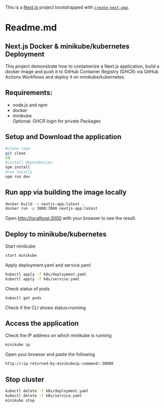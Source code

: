 This is a [Next.js](https://nextjs.org) project bootstrapped with [`create-next-app`](https://nextjs.org/docs/app/api-reference/cli/create-next-app).
# Readme.md
## Next.js Docker & minikube/kubernetes Deployment
This project demonstrate how to containerize a Next.js application, build a docker image and push it to GitHub Container Registry (GHCR) via GitHub Actions Workflows and deploy it on minikube/kubernetes.

## Requirements:
* node.js and npm 
* docker 
* minikube <br />
Optional: GHCR login for private Packages

## Setup and Download the application
```bash
#clone repo
git clone
cd
#install dependencies
npm install
#run locally
npm run dev
```
## Run app via building the image locally
```bash 
docker build -t nextjs-app:latest .
docker run -p 3000:3000 nextjs-app:latest
```
Open [http://localhost:3000](http://localhost:3000) with your browser to see the result.
## Deploy to minikube/kubernetes

Start minikube
```bash
start minikube
```
Apply deployment.yaml and service.yaml
```bash
kubectl apply -f k8s/deployment.yaml
kubectl apply -f k8s/service.yaml
```
Check status of pods
```bash
kubectl get pods
```
Check if the CLI shows status=running
## Access the application
Check the IP address on which minikube is running
```bash
minikube ip
```
Open your browser and paste the following
```bash
http://<ip-returned-by-minikubeip-command>:30080
```

## Stop cluster

```bash
kubectl delete -f k8s/deployment.yaml
kubectl delete -f k8s/service.yaml
minikube stop
```


